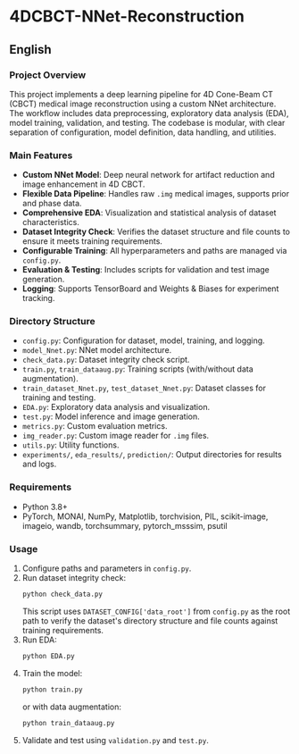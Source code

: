 # 4DCBCT-NNet-Reconstruction

## English

### Project Overview
This project implements a deep learning pipeline for 4D Cone-Beam CT (CBCT) medical image reconstruction using a custom NNet architecture. The workflow includes data preprocessing, exploratory data analysis (EDA), model training, validation, and testing. The codebase is modular, with clear separation of configuration, model definition, data handling, and utilities.

### Main Features
- **Custom NNet Model**: Deep neural network for artifact reduction and image enhancement in 4D CBCT.
- **Flexible Data Pipeline**: Handles raw `.img` medical images, supports prior and phase data.
- **Comprehensive EDA**: Visualization and statistical analysis of dataset characteristics.
- **Dataset Integrity Check**: Verifies the dataset structure and file counts to ensure it meets training requirements.
- **Configurable Training**: All hyperparameters and paths are managed via `config.py`.
- **Evaluation & Testing**: Includes scripts for validation and test image generation.
- **Logging**: Supports TensorBoard and Weights & Biases for experiment tracking.

### Directory Structure
- `config.py`: Configuration for dataset, model, training, and logging.
- `model_Nnet.py`: NNet model architecture.
- `check_data.py`: Dataset integrity check script.
- `train.py`, `train_dataaug.py`: Training scripts (with/without data augmentation).
- `train_dataset_Nnet.py`, `test_dataset_Nnet.py`: Dataset classes for training and testing.
- `EDA.py`: Exploratory data analysis and visualization.
- `test.py`: Model inference and image generation.
- `metrics.py`: Custom evaluation metrics.
- `img_reader.py`: Custom image reader for `.img` files.
- `utils.py`: Utility functions.
- `experiments/`, `eda_results/`, `prediction/`: Output directories for results and logs.

### Requirements
- Python 3.8+
- PyTorch, MONAI, NumPy, Matplotlib, torchvision, PIL, scikit-image, imageio, wandb, torchsummary, pytorch_msssim, psutil

### Usage
1. Configure paths and parameters in `config.py`.
2. Run dataset integrity check:
   ```bash
   python check_data.py
   ```
   This script uses `DATASET_CONFIG['data_root']` from `config.py` as the root path to verify the dataset's directory structure and file counts against training requirements.
3. Run EDA:  
   ```bash
   python EDA.py
   ```
4. Train the model:  
   ```bash
   python train.py
   ```
   or with data augmentation:  
   ```bash
   python train_dataaug.py
   ```
5. Validate and test using `validation.py` and `test.py`.